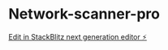# Network-scanner-pro

[Edit in StackBlitz next generation editor ⚡️](https://stackblitz.com/~/github.com/Sammy-05003/Network-scanner-pro)
